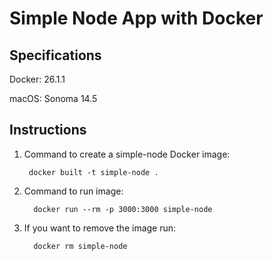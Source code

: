 # Simple Node App with Docker

## Specifications

  Docker: 26.1.1
  
  macOS: Sonoma 14.5


## Instructions
  1. Command to create a simple-node Docker image:
     
          docker built -t simple-node .

  2. Command to run image:

           docker run --rm -p 3000:3000 simple-node

  3. If you want to remove the image run:

           docker rm simple-node

